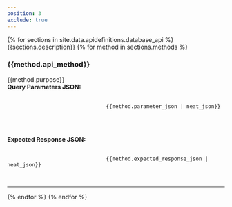 ```yaml
---
position: 3
exclude: true
---
```


<dl class="dl-horizontal apidefinitions">
	{% for sections in site.data.apidefinitions.database_api %}
                        {{sections.description}}
		{% for method in sections.methods %}
			<section id="{{method.api_method}}">
				<H3>{{method.api_method}}</H3>
				{{method.purpose}}
                                <BR>
                                <B>Query Parameters JSON:</B>
                                <BR>
                                <div class="language-json highlighter-rouge">
                                <pre class="language-json highlighter-rouge">
                                <code class="language-json">
                                {{method.parameter_json | neat_json}}
                                </code>
                                </pre>
                                </div>                                
                                <BR>
                                <B>Expected Response JSON:</B>
                                <BR>
                                <div class="language-json highlighter-rouge">
                                <pre class="language-json highlighter-rouge">
                                <code class="language-json">
                                {{method.expected_response_json | neat_json}}
                                </code>
                                </pre>
                                </div>                                
			</section>
                <hr/>
	    {% endfor %}
	{% endfor %}
</dl>

